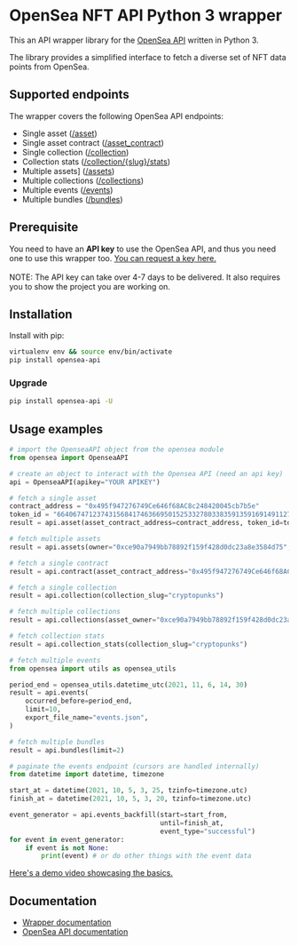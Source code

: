 # OpenSea NFT API Python 3 wrapper
This an API wrapper library for the [OpenSea API](https://docs.opensea.io/reference/api-overview) written in Python 3.

The library provides a simplified interface to fetch a diverse set of NFT data points from OpenSea. 

## Supported endpoints
The wrapper covers the following OpenSea API endpoints:

* Single asset ([/asset](https://docs.opensea.io/reference/retrieving-a-single-asset))
* Single asset contract ([/asset_contract](https://docs.opensea.io/reference/retrieving-a-single-contract))
* Single collection ([/collection](https://docs.opensea.io/reference/retrieving-a-single-collection))
* Collection stats ([/collection/{slug}/stats](https://docs.opensea.io/reference/retrieving-collection-stats))
* Multiple assets] ([/assets](https://docs.opensea.io/reference/getting-assets))
* Multiple collections ([/collections](https://docs.opensea.io/reference/retrieving-collections))
* Multiple events ([/events](https://docs.opensea.io/reference/retrieving-asset-events))
* Multiple bundles ([/bundles](https://docs.opensea.io/reference/retrieving-bundles))


## Prerequisite
You need to have an **API key** to use the OpenSea API, and thus
you need one to use this wrapper too. [You can request a key here.](https://docs.opensea.io/reference/request-an-api-key) <br><br>
NOTE: The API key can take over 4-7 days to be delivered. It also requires you to show the project you are working on. 

## Installation
Install with pip:
```bash
virtualenv env && source env/bin/activate
pip install opensea-api
```

### Upgrade
```bash
pip install opensea-api -U
```

## Usage examples

```python
# import the OpenseaAPI object from the opensea module
from opensea import OpenseaAPI

# create an object to interact with the Opensea API (need an api key)
api = OpenseaAPI(apikey="YOUR APIKEY")

# fetch a single asset
contract_address = "0x495f947276749Ce646f68AC8c248420045cb7b5e"
token_id = "66406747123743156841746366950152533278033835913591691491127082341586364792833"
result = api.asset(asset_contract_address=contract_address, token_id=token_id)

# fetch multiple assets
result = api.assets(owner="0xce90a7949bb78892f159f428d0dc23a8e3584d75", limit=3)

# fetch a single contract
result = api.contract(asset_contract_address="0x495f947276749Ce646f68AC8c248420045cb7b5e")

# fetch a single collection
result = api.collection(collection_slug="cryptopunks")

# fetch multiple collections
result = api.collections(asset_owner="0xce90a7949bb78892f159f428d0dc23a8e3584d75", limit=3)

# fetch collection stats
result = api.collection_stats(collection_slug="cryptopunks")

# fetch multiple events
from opensea import utils as opensea_utils

period_end = opensea_utils.datetime_utc(2021, 11, 6, 14, 30)
result = api.events(
    occurred_before=period_end,
    limit=10,
    export_file_name="events.json",
)

# fetch multiple bundles
result = api.bundles(limit=2)

# paginate the events endpoint (cursors are handled internally)
from datetime import datetime, timezone

start_at = datetime(2021, 10, 5, 3, 25, tzinfo=timezone.utc)
finish_at = datetime(2021, 10, 5, 3, 20, tzinfo=timezone.utc)

event_generator = api.events_backfill(start=start_from,
                                      until=finish_at,
                                      event_type="successful")
for event in event_generator:
    if event is not None:
        print(event) # or do other things with the event data
```

[Here's a demo video showcasing the basics.](https://www.youtube.com/watch?v=ga4hTqNRjfw)

## Documentation
* [Wrapper documentation](https://opensea-api.attilatoth.dev)
* [OpenSea API documentation](https://docs.opensea.io/reference/api-overview)

